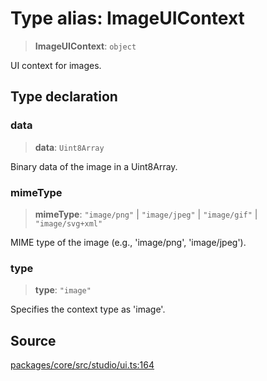 # Type alias: ImageUIContext

> **ImageUIContext**: `object`

UI context for images.

## Type declaration

### data

> **data**: `Uint8Array`

Binary data of the image in a Uint8Array.

### mimeType

> **mimeType**: `"image/png"` \| `"image/jpeg"` \| `"image/gif"` \| `"image/svg+xml"`

MIME type of the image (e.g., 'image/png', 'image/jpeg').

### type

> **type**: `"image"`

Specifies the context type as 'image'.

## Source

[packages/core/src/studio/ui.ts:164](https://github.com/VictorS67/encre/blob/c09849eb59af073bf23be826a912f2ba4f635f93/packages/core/src/studio/ui.ts#L164)
